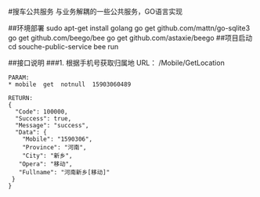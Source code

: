 #搜车公共服务
与业务解耦的一些公共服务，GO语言实现

##环境部署
    sudo apt-get install golang
    go get github.com/mattn/go-sqlite3
    go get github.com/beego/bee
    go get github.com/astaxie/beego
##项目启动
    cd souche-public-service
    bee run
    
##接口说明
###1. 根据手机号获取归属地
    URL： /Mobile/GetLocation

    PARAM:
    * mobile  get  notnull  15903060489
    
    RETURN:
    {
      "Code": 100000,
      "Success": true,
      "Message": "success",
      "Data": {
        "Mobile": "1590306",
        "Province": "河南",
        "City": "新乡",
       "Opera": "移动",
       "Fullname": "河南新乡[移动]"
     }
    }


